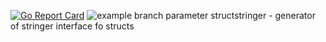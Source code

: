 [![Go Report Card](https://goreportcard.com/badge/github.com/slonegd/structstringer)](https://goreportcard.com/report/github.com/slonegd/structstringer)
![example branch parameter](https://github.com/slonegd/structstringer/workflows/Go/badge.svg?branch=1-feature-simple-struct)
structstringer - generator of stringer interface fo structs